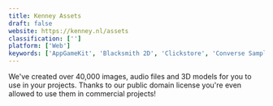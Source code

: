 ```yaml
---
title: Kenney Assets
draft: false 
website: https://kenney.nl/assets
classification: ['']
platform: ['Web']
keywords: ['AppGameKit', 'Blacksmith 2D', 'Clickstore', 'Converse Sample Library', 'Jukedeck', 'LANDR', 'Mobile Game Graphics', 'MonoGame', 'RPG Maker', 'Sample Focus', 'Scirra Store', 'Sononym', 'TexturePacker', 'Unity Asset Store', 'ccMixter', 'ct.js', 'soundpiece']
---
```

We've created over 40,000 images, audio files and 3D models for you to use in your projects. Thanks to our public domain license you're even allowed to use them in commercial projects!